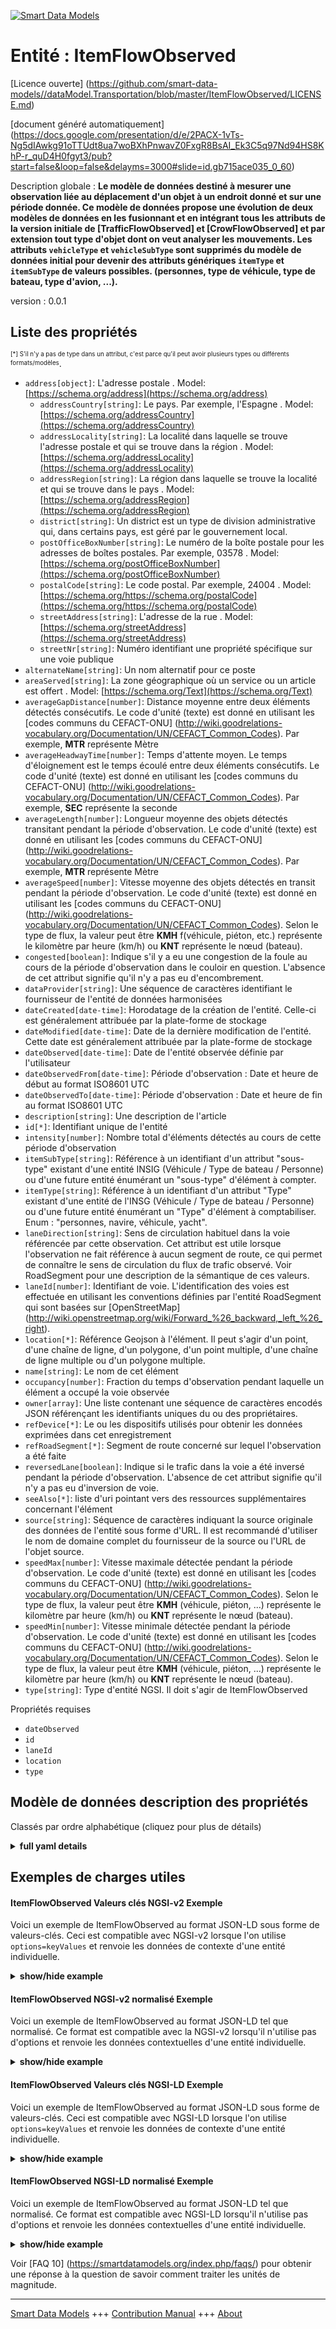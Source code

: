 <!-- 10-Header -->  
[![Smart Data Models](https://smartdatamodels.org/wp-content/uploads/2022/01/SmartDataModels_logo.png "Logo")](https://smartdatamodels.org)  
Entité : ItemFlowObserved  
=========================<!-- /10-Header -->  
<!-- 15-License -->  
[Licence ouverte] (https://github.com/smart-data-models//dataModel.Transportation/blob/master/ItemFlowObserved/LICENSE.md)  
[document généré automatiquement] (https://docs.google.com/presentation/d/e/2PACX-1vTs-Ng5dIAwkg91oTTUdt8ua7woBXhPnwavZ0FxgR8BsAI_Ek3C5q97Nd94HS8KhP-r_quD4H0fgyt3/pub?start=false&loop=false&delayms=3000#slide=id.gb715ace035_0_60)  
<!-- /15-License -->  
<!-- 20-Description -->  
Description globale : **Le modèle de données destiné à mesurer une observation liée au déplacement d'un objet à un endroit donné et sur une période donnée. Ce modèle de données propose une évolution de deux modèles de données en les fusionnant et en intégrant tous les attributs de la version initiale de [TrafficFlowObserved] et [CrowFlowObserved] et par extension tout type d'objet dont on veut analyser les mouvements. Les attributs `vehicleType` et `vehicleSubType` sont supprimés du modèle de données initial pour devenir des attributs génériques `itemType` et `itemSubType` de valeurs possibles. (personnes, type de véhicule, type de bateau, type d'avion, ...).**  
version : 0.0.1  
<!-- /20-Description -->  
<!-- 30-PropertiesList -->  

## Liste des propriétés  

<sup><sub>[*] S'il n'y a pas de type dans un attribut, c'est parce qu'il peut avoir plusieurs types ou différents formats/modèles</sub></sup>.  
- `address[object]`: L'adresse postale  . Model: [https://schema.org/address](https://schema.org/address)	- `addressCountry[string]`: Le pays. Par exemple, l'Espagne  . Model: [https://schema.org/addressCountry](https://schema.org/addressCountry)  
	- `addressLocality[string]`: La localité dans laquelle se trouve l'adresse postale et qui se trouve dans la région  . Model: [https://schema.org/addressLocality](https://schema.org/addressLocality)  
	- `addressRegion[string]`: La région dans laquelle se trouve la localité et qui se trouve dans le pays  . Model: [https://schema.org/addressRegion](https://schema.org/addressRegion)  
	- `district[string]`: Un district est un type de division administrative qui, dans certains pays, est géré par le gouvernement local.    
	- `postOfficeBoxNumber[string]`: Le numéro de la boîte postale pour les adresses de boîtes postales. Par exemple, 03578  . Model: [https://schema.org/postOfficeBoxNumber](https://schema.org/postOfficeBoxNumber)  
	- `postalCode[string]`: Le code postal. Par exemple, 24004  . Model: [https://schema.org/https://schema.org/postalCode](https://schema.org/https://schema.org/postalCode)  
	- `streetAddress[string]`: L'adresse de la rue  . Model: [https://schema.org/streetAddress](https://schema.org/streetAddress)  
	- `streetNr[string]`: Numéro identifiant une propriété spécifique sur une voie publique    
- `alternateName[string]`: Un nom alternatif pour ce poste  - `areaServed[string]`: La zone géographique où un service ou un article est offert  . Model: [https://schema.org/Text](https://schema.org/Text)- `averageGapDistance[number]`: Distance moyenne entre deux éléments détectés consécutifs. Le code d'unité (texte) est donné en utilisant les [codes communs du CEFACT-ONU] (http://wiki.goodrelations-vocabulary.org/Documentation/UN/CEFACT_Common_Codes). Par exemple, **MTR** représente Mètre  - `averageHeadwayTime[number]`: Temps d'attente moyen. Le temps d'éloignement est le temps écoulé entre deux éléments consécutifs. Le code d'unité (texte) est donné en utilisant les [codes communs du CEFACT-ONU] (http://wiki.goodrelations-vocabulary.org/Documentation/UN/CEFACT_Common_Codes). Par exemple, **SEC** représente la seconde  - `averageLength[number]`: Longueur moyenne des objets détectés transitant pendant la période d'observation. Le code d'unité (texte) est donné en utilisant les [codes communs du CEFACT-ONU] (http://wiki.goodrelations-vocabulary.org/Documentation/UN/CEFACT_Common_Codes). Par exemple, **MTR** représente Mètre  - `averageSpeed[number]`: Vitesse moyenne des objets détectés en transit pendant la période d'observation. Le code d'unité (texte) est donné en utilisant les [codes communs du CEFACT-ONU] (http://wiki.goodrelations-vocabulary.org/Documentation/UN/CEFACT_Common_Codes). Selon le type de flux, la valeur peut être **KMH** f(véhicule, piéton, etc.) représente le kilomètre par heure (km/h) ou **KNT** représente le nœud (bateau).  - `congested[boolean]`: Indique s'il y a eu une congestion de la foule au cours de la période d'observation dans le couloir en question. L'absence de cet attribut signifie qu'il n'y a pas eu d'encombrement.  - `dataProvider[string]`: Une séquence de caractères identifiant le fournisseur de l'entité de données harmonisées  - `dateCreated[date-time]`: Horodatage de la création de l'entité. Celle-ci est généralement attribuée par la plate-forme de stockage  - `dateModified[date-time]`: Date de la dernière modification de l'entité. Cette date est généralement attribuée par la plate-forme de stockage  - `dateObserved[date-time]`: Date de l'entité observée définie par l'utilisateur  - `dateObservedFrom[date-time]`: Période d'observation : Date et heure de début au format ISO8601 UTC  - `dateObservedTo[date-time]`: Période d'observation : Date et heure de fin au format ISO8601 UTC  - `description[string]`: Une description de l'article  - `id[*]`: Identifiant unique de l'entité  - `intensity[number]`: Nombre total d'éléments détectés au cours de cette période d'observation  - `itemSubType[string]`: Référence à un identifiant d'un attribut "sous-type" existant d'une entité INSIG (Véhicule / Type de bateau / Personne) ou d'une future entité énumérant un "sous-type" d'élément à compter.  - `itemType[string]`: Référence à un identifiant d'un attribut "Type" existant d'une entité de l'INSG (Véhicule / Type de bateau / Personne) ou d'une future entité énumérant un "Type" d'élément à comptabiliser. Enum : "personnes, navire, véhicule, yacht".  - `laneDirection[string]`: Sens de circulation habituel dans la voie référencée par cette observation. Cet attribut est utile lorsque l'observation ne fait référence à aucun segment de route, ce qui permet de connaître le sens de circulation du flux de trafic observé. Voir RoadSegment pour une description de la sémantique de ces valeurs.  - `laneId[number]`: Identifiant de voie. L'identification des voies est effectuée en utilisant les conventions définies par l'entité RoadSegment qui sont basées sur [OpenStreetMap] (http://wiki.openstreetmap.org/wiki/Forward_%26_backward,_left_%26_right).  - `location[*]`: Référence Geojson à l'élément. Il peut s'agir d'un point, d'une chaîne de ligne, d'un polygone, d'un point multiple, d'une chaîne de ligne multiple ou d'un polygone multiple.  - `name[string]`: Le nom de cet élément  - `occupancy[number]`: Fraction du temps d'observation pendant laquelle un élément a occupé la voie observée  - `owner[array]`: Une liste contenant une séquence de caractères encodés JSON référençant les identifiants uniques du ou des propriétaires.  - `refDevice[*]`: Le ou les dispositifs utilisés pour obtenir les données exprimées dans cet enregistrement  - `refRoadSegment[*]`: Segment de route concerné sur lequel l'observation a été faite  - `reversedLane[boolean]`: Indique si le trafic dans la voie a été inversé pendant la période d'observation. L'absence de cet attribut signifie qu'il n'y a pas eu d'inversion de voie.  - `seeAlso[*]`: liste d'uri pointant vers des ressources supplémentaires concernant l'élément  - `source[string]`: Séquence de caractères indiquant la source originale des données de l'entité sous forme d'URL. Il est recommandé d'utiliser le nom de domaine complet du fournisseur de la source ou l'URL de l'objet source.  - `speedMax[number]`: Vitesse maximale détectée pendant la période d'observation. Le code d'unité (texte) est donné en utilisant les [codes communs du CEFACT-ONU] (http://wiki.goodrelations-vocabulary.org/Documentation/UN/CEFACT_Common_Codes). Selon le type de flux, la valeur peut être **KMH** (véhicule, piéton, ...) représente le kilomètre par heure (km/h) ou **KNT** représente le nœud (bateau).  - `speedMin[number]`: Vitesse minimale détectée pendant la période d'observation. Le code d'unité (texte) est donné en utilisant les [codes communs du CEFACT-ONU] (http://wiki.goodrelations-vocabulary.org/Documentation/UN/CEFACT_Common_Codes). Selon le type de flux, la valeur peut être **KMH** (véhicule, piéton, ...) représente le kilomètre par heure (km/h) ou **KNT** représente le nœud (bateau).  - `type[string]`: Type d'entité NGSI. Il doit s'agir de ItemFlowObserved  <!-- /30-PropertiesList -->  
<!-- 35-RequiredProperties -->  
Propriétés requises  
- `dateObserved`  - `id`  - `laneId`  - `location`  - `type`  <!-- /35-RequiredProperties -->  
<!-- 40-RequiredProperties -->  
<!-- /40-RequiredProperties -->  
<!-- 50-DataModelHeader -->  
## Modèle de données description des propriétés  
Classés par ordre alphabétique (cliquez pour plus de détails)  
<!-- /50-DataModelHeader -->  
<!-- 60-ModelYaml -->  
<details><summary><strong>full yaml details</strong></summary>    
```yaml  
ItemFlowObserved:    
  description: 'The data model intended to measure an observation linked to the movement of an item at a certain location and over a given period. This Data Model proposes an evolution of two Data Model by merging them and integrating all the attributes of the initial version of [TrafficFlowObserved] and [CrowFlowObserved] and by extension any type of item that we want to analyze the movements. Attributes `vehicleType` and `vehicleSubType` are removed from the initial data Model in order to become generic `itemType` and `itemSubType` of possible values. (people, Type of vehicle, Type of boat, Type of plane, ...).'    
  properties:    
    address:    
      description: The mailing address    
      properties:    
        addressCountry:    
          description: 'The country. For example, Spain'    
          type: string    
          x-ngsi:    
            model: https://schema.org/addressCountry    
            type: Property    
        addressLocality:    
          description: 'The locality in which the street address is, and which is in the region'    
          type: string    
          x-ngsi:    
            model: https://schema.org/addressLocality    
            type: Property    
        addressRegion:    
          description: 'The region in which the locality is, and which is in the country'    
          type: string    
          x-ngsi:    
            model: https://schema.org/addressRegion    
            type: Property    
        district:    
          description: 'A district is a type of administrative division that, in some countries, is managed by the local government'    
          type: string    
          x-ngsi:    
            type: Property    
        postOfficeBoxNumber:    
          description: 'The post office box number for PO box addresses. For example, 03578'    
          type: string    
          x-ngsi:    
            model: https://schema.org/postOfficeBoxNumber    
            type: Property    
        postalCode:    
          description: 'The postal code. For example, 24004'    
          type: string    
          x-ngsi:    
            model: https://schema.org/https://schema.org/postalCode    
            type: Property    
        streetAddress:    
          description: The street address    
          type: string    
          x-ngsi:    
            model: https://schema.org/streetAddress    
            type: Property    
        streetNr:    
          description: Number identifying a specific property on a public street    
          type: string    
          x-ngsi:    
            type: Property    
      type: object    
      x-ngsi:    
        model: https://schema.org/address    
        type: Property    
    alternateName:    
      description: An alternative name for this item    
      type: string    
      x-ngsi:    
        type: Property    
    areaServed:    
      description: The geographic area where a service or offered item is provided    
      type: string    
      x-ngsi:    
        model: https://schema.org/Text    
        type: Property    
    averageGapDistance:    
      description: 'Average gap distance between consecutive 2 detected items. The unit code (text) is given using the [UN/CEFACT Common Codes](http://wiki.goodrelations-vocabulary.org/Documentation/UN/CEFACT_Common_Codes). For instance, **MTR** represents Meter'    
      minimum: 0    
      type: number    
      x-ngsi:    
        type: Property    
    averageHeadwayTime:    
      description: 'Average headway time. Head away time is the time elapsed between two consecutive items. The unit code (text) is given using the [UN/CEFACT Common Codes](http://wiki.goodrelations-vocabulary.org/Documentation/UN/CEFACT_Common_Codes). For instance, **SEC** represents Second'    
      minimum: 0    
      type: number    
      x-ngsi:    
        type: Property    
    averageLength:    
      description: 'Average length of detected items transiting during the observation period. The unit code (text) is given using the [UN/CEFACT Common Codes](http://wiki.goodrelations-vocabulary.org/Documentation/UN/CEFACT_Common_Codes) . For instance, **MTR** represents Meter'    
      minimum: 0    
      type: number    
      x-ngsi:    
        type: Property    
    averageSpeed:    
      description: 'Average speed of detected items transiting during the observation period. The unit code (text) is given using the [UN/CEFACT Common Codes](http://wiki.goodrelations-vocabulary.org/Documentation/UN/CEFACT_Common_Codes) . Depending the type of Flow, the value can be **KMH** f(vehicule, pedestrian, etc.) represents Kilometer per hour (km/h) or **KNT** represents Knot (Boat)'    
      minimum: 0    
      type: number    
      x-ngsi:    
        type: Property    
    congested:    
      description: Flags whether there was a crowd congestion during the observation period in the referred walkway. The absence of this attribute means no crowd congestion    
      type: boolean    
      x-ngsi:    
        type: Property    
    dataProvider:    
      description: A sequence of characters identifying the provider of the harmonised data entity    
      type: string    
      x-ngsi:    
        type: Property    
    dateCreated:    
      description: Entity creation timestamp. This will usually be allocated by the storage platform    
      format: date-time    
      type: string    
      x-ngsi:    
        type: Property    
    dateModified:    
      description: Timestamp of the last modification of the entity. This will usually be allocated by the storage platform    
      format: date-time    
      type: string    
      x-ngsi:    
        type: Property    
    dateObserved:    
      description: Date of the observed entity defined by the user    
      format: date-time    
      type: string    
      x-ngsi:    
        type: Property    
    dateObservedFrom:    
      description: 'Observation period : Start date and time in an ISO8601 UTC format'    
      format: date-time    
      type: string    
      x-ngsi:    
        type: Property    
    dateObservedTo:    
      description: 'Observation period : End date and time in an ISO8601 UTC format'    
      format: date-time    
      type: string    
      x-ngsi:    
        type: Property    
    description:    
      description: A description of this item    
      type: string    
      x-ngsi:    
        type: Property    
    id:    
      anyOf:    
        - description: Identifier format of any NGSI entity    
          maxLength: 256    
          minLength: 1    
          pattern: ^[\w\-\.\{\}\$\+\*\[\]`|~^@!,:\\]+$    
          type: string    
          x-ngsi:    
            type: Property    
        - description: Identifier format of any NGSI entity    
          format: uri    
          type: string    
          x-ngsi:    
            type: Property    
      description: Unique identifier of the entity    
      x-ngsi:    
        type: Property    
    intensity:    
      description: Total number of items detected during this observation period    
      minimum: 0    
      type: number    
      x-ngsi:    
        type: Property    
    itemSubType:    
      description: Reference to an identifier of an existing 'subType' attribute of an NGSI entity (Vehicle / BoatType / Person ) or of a future entity listing an item 'subType' to be counted    
      type: string    
      x-ngsi:    
        type: Property    
    itemType:    
      description: 'Reference to an identifier of an existing ''Type'' attribute of an NGSI entity (Vehicle / BoatType / Person) or of a future entity listing an item ''Type'' to be counted. Enum:''people, ship, vehicle, yacht'''    
      enum:    
        - people    
        - ship    
        - vehicle    
        - yacht    
      type: string    
      x-ngsi:    
        type: Property    
    laneDirection:    
      description: 'Usual direction of travel in the lane referred by this observation. This attribute is useful when the observation is not referencing any road segment, allowing to know the direction of travel of the traffic flow observed. See RoadSegment for a description of the semantics of these values'    
      enum:    
        - forward    
        - backward    
        - inbound    
        - outbound    
        - right    
        - left    
      type: string    
      x-ngsi:    
        type: Property    
    laneId:    
      description: 'Lane identifier. Lane identification is done using the conventions defined by RoadSegment entity which are based on [OpenStreetMap](http://wiki.openstreetmap.org/wiki/Forward_%26_backward,_left_%26_right)'    
      min: 1    
      type: number    
      x-ngsi:    
        type: Property    
    location:    
      description: 'Geojson reference to the item. It can be Point, LineString, Polygon, MultiPoint, MultiLineString or MultiPolygon'    
      oneOf:    
        - description: Geojson reference to the item. Point    
          properties:    
            bbox:    
              items:    
                type: number    
              minItems: 4    
              type: array    
            coordinates:    
              items:    
                type: number    
              minItems: 2    
              type: array    
            type:    
              enum:    
                - Point    
              type: string    
          required:    
            - type    
            - coordinates    
          title: GeoJSON Point    
          type: object    
          x-ngsi:    
            type: GeoProperty    
        - description: Geojson reference to the item. LineString    
          properties:    
            bbox:    
              items:    
                type: number    
              minItems: 4    
              type: array    
            coordinates:    
              items:    
                items:    
                  type: number    
                minItems: 2    
                type: array    
              minItems: 2    
              type: array    
            type:    
              enum:    
                - LineString    
              type: string    
          required:    
            - type    
            - coordinates    
          title: GeoJSON LineString    
          type: object    
          x-ngsi:    
            type: GeoProperty    
        - description: Geojson reference to the item. Polygon    
          properties:    
            bbox:    
              items:    
                type: number    
              minItems: 4    
              type: array    
            coordinates:    
              items:    
                items:    
                  items:    
                    type: number    
                  minItems: 2    
                  type: array    
                minItems: 4    
                type: array    
              type: array    
            type:    
              enum:    
                - Polygon    
              type: string    
          required:    
            - type    
            - coordinates    
          title: GeoJSON Polygon    
          type: object    
          x-ngsi:    
            type: GeoProperty    
        - description: Geojson reference to the item. MultiPoint    
          properties:    
            bbox:    
              items:    
                type: number    
              minItems: 4    
              type: array    
            coordinates:    
              items:    
                items:    
                  type: number    
                minItems: 2    
                type: array    
              type: array    
            type:    
              enum:    
                - MultiPoint    
              type: string    
          required:    
            - type    
            - coordinates    
          title: GeoJSON MultiPoint    
          type: object    
          x-ngsi:    
            type: GeoProperty    
        - description: Geojson reference to the item. MultiLineString    
          properties:    
            bbox:    
              items:    
                type: number    
              minItems: 4    
              type: array    
            coordinates:    
              items:    
                items:    
                  items:    
                    type: number    
                  minItems: 2    
                  type: array    
                minItems: 2    
                type: array    
              type: array    
            type:    
              enum:    
                - MultiLineString    
              type: string    
          required:    
            - type    
            - coordinates    
          title: GeoJSON MultiLineString    
          type: object    
          x-ngsi:    
            type: GeoProperty    
        - description: Geojson reference to the item. MultiLineString    
          properties:    
            bbox:    
              items:    
                type: number    
              minItems: 4    
              type: array    
            coordinates:    
              items:    
                items:    
                  items:    
                    items:    
                      type: number    
                    minItems: 2    
                    type: array    
                  minItems: 4    
                  type: array    
                type: array    
              type: array    
            type:    
              enum:    
                - MultiPolygon    
              type: string    
          required:    
            - type    
            - coordinates    
          title: GeoJSON MultiPolygon    
          type: object    
          x-ngsi:    
            type: GeoProperty    
      x-ngsi:    
        type: GeoProperty    
    maxSpeed:    
      description: 'Maximum speed detected during the observation period. The unit code (text) is given using the [UN/CEFACT Common Codes](http://wiki.goodrelations-vocabulary.org/Documentation/UN/CEFACT_Common_Codes) . Depending the type of Flow, the value can be **KMH** (vehicule, pedestrian, ...) represents Kilometer per hour (km/h) or **KNT** represents Knot (Boat)'    
      minimum: 0    
      type: number    
      x-ngsi:    
        type: Property    
    minSpeed:    
      description: 'Minimum speed detected during the observation period. The unit code (text) is given using the [UN/CEFACT Common Codes](http://wiki.goodrelations-vocabulary.org/Documentation/UN/CEFACT_Common_Codes) . Depending the type of Flow, the value can be **KMH** (vehicule, pedestrian, ...) represents Kilometer per hour (km/h) or **KNT** represents Knot (Boat)'    
      minimum: 0    
      type: number    
      x-ngsi:    
        type: Property    
    name:    
      description: The name of this item    
      type: string    
      x-ngsi:    
        type: Property    
    occupancy:    
      description: Fraction of the observation time where a item has been occupying the observed lane    
      maximum: 1    
      minimum: 0    
      type: number    
      x-ngsi:    
        type: Property    
    owner:    
      description: A List containing a JSON encoded sequence of characters referencing the unique Ids of the owner(s)    
      items:    
        anyOf:    
          - description: Identifier format of any NGSI entity    
            maxLength: 256    
            minLength: 1    
            pattern: ^[\w\-\.\{\}\$\+\*\[\]`|~^@!,:\\]+$    
            type: string    
            x-ngsi:    
              type: Property    
          - description: Identifier format of any NGSI entity    
            format: uri    
            type: string    
            x-ngsi:    
              type: Property    
        description: Unique identifier of the entity    
        x-ngsi:    
          type: Property    
      type: array    
      x-ngsi:    
        type: Property    
    refDevice:    
      anyOf:    
        - description: Identifier format of any NGSI entity    
          maxLength: 256    
          minLength: 1    
          pattern: ^[\w\-\.\{\}\$\+\*\[\]`|~^@!,:\\]+$    
          type: string    
          x-ngsi:    
            type: Property    
        - description: Identifier format of any NGSI entity    
          format: uri    
          type: string    
          x-ngsi:    
            type: Property    
      description: The device or devices used to obtain the data expressed by this record    
      x-ngsi:    
        type: Relationship    
    refRoadSegment:    
      anyOf:    
        - description: Identifier format of any NGSI entity    
          maxLength: 256    
          minLength: 1    
          pattern: ^[\w\-\.\{\}\$\+\*\[\]`|~^@!,:\\]+$    
          type: string    
          x-ngsi:    
            type: Property    
        - description: Identifier format of any NGSI entity    
          format: uri    
          type: string    
          x-ngsi:    
            type: Property    
      description: Concerned road segment on which the observation has been made    
      x-ngsi:    
        type: Relationship    
    reverseLane:    
      description: Flags whether traffic in the lane was reversed during the observation period. The absence of this attribute means no lane reversion    
      type: boolean    
      x-ngsi:    
        type: Property    
    seeAlso:    
      description: list of uri pointing to additional resources about the item    
      oneOf:    
        - items:    
            format: uri    
            type: string    
          minItems: 1    
          type: array    
        - format: uri    
          type: string    
      x-ngsi:    
        type: Property    
    source:    
      description: 'A sequence of characters giving the original source of the entity data as a URL. Recommended to be the fully qualified domain name of the source provider, or the URL to the source object'    
      type: string    
      x-ngsi:    
        type: Property    
    type:    
      description: NGSI Entity type. It has to be ItemFlowObserved    
      enum:    
        - ItemFlowObserved    
      type: string    
      x-ngsi:    
        type: Property    
  required:    
    - id    
    - type    
    - location    
    - dateObserved    
    - laneId    
  type: object    
  x-derived-from: ""    
  x-disclaimer: 'Redistribution and use in source and binary forms, with or without modification, are permitted  provided that the license conditions are met. Copyleft (c) 2023 Contributors to Smart Data Models Program'    
  x-license-url: https://github.com/smart-data-models/dataModel.Transportation/blob/master/ItemFlowObserved/LICENSE.md    
  x-model-schema: https://smart-data-models.github.io/data-models/Transportation/ItemFlowObserved/schema.json    
  x-model-tags: ""    
  x-version: 0.0.2    
```  
</details>    
<!-- /60-ModelYaml -->  
<!-- 70-MiddleNotes -->  
<!-- /70-MiddleNotes -->  
<!-- 80-Examples -->  
## Exemples de charges utiles  
#### ItemFlowObserved Valeurs clés NGSI-v2 Exemple  
Voici un exemple de ItemFlowObserved au format JSON-LD sous forme de valeurs-clés. Ceci est compatible avec NGSI-v2 lorsque l'on utilise `options=keyValues` et renvoie les données de contexte d'une entité individuelle.  
<details><summary><strong>show/hide example</strong></summary>    
```json  
{  
  "id": "FlowObserved:BFO-NCE-MNCA-SP-001",  
  "type": "ItemFlowObserved",  
  "address": {  
    "addressCountry": "FR",  
    "addressLocality": "Nice",  
    "streetAddress": "Port Lympia"  
  },  
  "areaServed": "Nice Harbor",  
  "averageGapDistance": 35.28,  
  "averageHeadwayTime": 156,  
  "averageLength": 7.44,  
  "averageSpeed": 2.7,  
  "congested": false,  
  "dateObserved": "2020-03-20T16:30:00Z",  
  "dateObservedFrom": "2020-03-20T16:30:00Z",  
  "dateObservedTo": "2020-03-20T22:30:00Z",  
  "description": "Boat Flow Observed from Nice Harbor.",  
  "itemSubType": "monoHull",  
  "itemType": "yacht",  
  "intensity": 12,  
  "laneDirection": "outbound",  
  "laneId": 1,  
  "location": {  
    "coordinates": [  
      7.196545,  
      43.664809  
    ],  
    "type": "Point"  
  },  
  "maxSpeed": 3.8,  
  "minSpeed": 2.6,  
  "name": "BFO-NCE-MNCA-SP-001",  
  "occupancy": 0.1562,  
  "refDevice": "Device:BFO-NCE-MNCA-SP-001-Dev-02",  
  "reverseLane": false  
}  
```  
</details>  
#### ItemFlowObserved NGSI-v2 normalisé Exemple  
Voici un exemple de ItemFlowObserved au format JSON-LD tel que normalisé. Ce format est compatible avec la NGSI-v2 lorsqu'il n'utilise pas d'options et renvoie les données contextuelles d'une entité individuelle.  
<details><summary><strong>show/hide example</strong></summary>    
```json  
{  
  "id": "FlowObserved:BFO-NCE-MNCA-SP-001",  
  "type": "ItemFlowObserved",  
  "name": {  
    "type": "Text",  
    "value": "BFO-NCE-MNCA-SP-001"  
  },  
  "description": {  
    "type": "Text",  
    "value": "Boat Flow Observed from Nice Harbor."  
  },  
  "location": {  
    "type": "geo:json",  
    "value": {  
      "type": "Point",  
      "coordinates": [  
        7.196545,  
        43.664809  
      ]  
    }  
  },  
  "address": {  
    "type": "StructuredValue",  
    "value": {  
      "streetAddress": "Port Lympia",  
      "addressLocality": "Nice",  
      "addressCountry": "FR"  
    }  
  },  
  "areaServed": {  
    "type": "Text",  
    "value": "Nice Harbor"  
  },  
  "dateObserved": {  
    "type": "DateTime",  
    "value": "2020-03-20T16:30:00Z"  
  },  
  "dateObservedFrom": {  
    "type": "DateTime",  
    "value": "2020-03-20T16:30:00Z"  
  },  
  "dateObservedTo": {  
    "type": "DateTime",  
    "value": "2020-03-20T22:30:00Z"  
  },  
  "refDevice": {  
    "type": "Text",  
    "value": "Device:BFO-NCE-MNCA-SP-001-Dev-02"  
  },  
  "itemType": {  
    "type": "Text",  
    "value": "yacht"  
  },  
  "itemSubType": {  
    "type": "Text",  
    "value": "monoHull"  
  },  
  "laneId": {  
    "type": "Boolean",  
    "value": true  
  },  
  "laneDirection": {  
    "type": "Text",  
    "value": "outbound"  
  },  
  "reverseLane": {  
    "type": "Boolean",  
    "value": false  
  },  
  "intensity": {  
    "type": "Number",  
    "value": 12  
  },  
  "occupancy": {  
    "type": "Number",  
    "value": 0.1562  
  },  
  "congested": {  
    "type": "Boolean",  
    "value": false  
  },  
  "averageSpeed": {  
    "type": "Number",  
    "value": 2.7  
  },  
  "averageLength": {  
    "type": "Number",  
    "value": 7.44  
  },  
  "averageHeadwayTime": {  
    "type": "Number",  
    "value": 156  
  },  
  "averageGapDistance": {  
    "type": "Number",  
    "value": 35.28  
  },  
  "minSpeed": {  
    "type": "Number",  
    "value": 2.6  
  },  
  "maxSpeed": {  
    "type": "Number",  
    "value": 3.8  
  }  
}  
```  
</details>  
#### ItemFlowObserved Valeurs clés NGSI-LD Exemple  
Voici un exemple de ItemFlowObserved au format JSON-LD sous forme de valeurs-clés. Ceci est compatible avec NGSI-LD lorsque l'on utilise `options=keyValues` et renvoie les données de contexte d'une entité individuelle.  
<details><summary><strong>show/hide example</strong></summary>    
```json  
{  
  "id": "itemFlowObserved:BFO-NCE-MNCA-SP-001",  
  "type": "ItemFlowObserved",  
  "address": {  
    "addressCountry": "FR",  
    "addressLocality": "Nice",  
    "streetAddress": "Port Lympia"  
  },  
  "areaServed": "Nice Harbor",  
  "averageGapDistance": 35.28,  
  "averageHeadwayTime": 156,  
  "averageLength": 7.44,  
  "averageSpeed": 2.7,  
  "congested": false,  
  "dateObserved": "2020-03-20T16:30:00Z",  
  "dateObservedFrom": "2020-03-20T16:30:00Z",  
  "dateObservedTo": "2020-03-20T22:30:00Z",  
  "description": "Boat Flow Observed from Nice Harbor.",  
  "intensity": 12,  
  "itemSubtype": "monoHull",  
  "itemType": "yacht",  
  "laneDirection": "outbound",  
  "laneId": 1,  
  "location": {  
    "coordinates": [  
      7.196545,  
      43.664809  
    ],  
    "type": "Point"  
  },  
  "maxSpeed": 3.8,  
  "minSpeed": 2.6,  
  "name": "BFO-NCE-MNCA-SP-001",  
  "occupancy": 0.1562,  
  "refDevice": "Device:BFO-NCE-MNCA-SP-001-Dev-02",  
  "reverseLane": false,  
  "@context": [  
    "https://raw.githubusercontent.com/smart-data-models/dataModel.Transportation/master/context.jsonld"  
  ]  
}  
```  
</details>  
#### ItemFlowObserved NGSI-LD normalisé Exemple  
Voici un exemple de ItemFlowObserved au format JSON-LD tel que normalisé. Ce format est compatible avec NGSI-LD lorsqu'il n'utilise pas d'options et renvoie les données contextuelles d'une entité individuelle.  
<details><summary><strong>show/hide example</strong></summary>    
```json  
{  
    "id": "FlowObserved:BFO-NCE-MNCA-SP-001",  
    "type": "ItemFlowObserved",  
    "address": {  
        "type": "Property",  
        "value": {  
            "streetAddress": "Port Lympia",  
            "addressLocality": "Nice",  
            "addressCountry": "FR"  
        }  
    },  
    "areaServed": {  
        "type": "Property",  
        "value": "Nice Harbor"  
    },  
    "averageGapDistance": {  
        "type": "Property",  
        "value": 35.28,  
        "unitCode": "MTR"  
    },  
    "averageHeadwayTime": {  
        "type": "Property",  
        "value": 156,  
        "unitCode": "SEC"  
    },  
    "averageLength": {  
        "type": "Property",  
        "value": 7.44,  
        "unitCode": "MTR"  
    },  
    "averageSpeed": {  
        "type": "Property",  
        "value": 2.7,  
        "unitCode": "KNT"  
    },  
    "congested": {  
        "type": "Property",  
        "value": false  
    },  
    "dateObserved": {  
        "type": "Property",  
        "value": {  
            "@type": "DateTime",  
            "@value": "2020-03-20T16:30:00Z"  
        }  
    },  
    "dateObservedFrom": {  
        "type": "Property",  
        "value": {  
            "@type": "DateTime",  
            "@value": "2020-03-20T16:30:00Z"  
        }  
    },  
    "dateObservedTo": {  
        "type": "Property",  
        "value": {  
            "@type": "DateTime",  
            "@value": "2020-03-20T22:30:00Z"  
        }  
    },  
    "description": {  
        "type": "Property",  
        "value": "Boat Flow Observed from Nice Harbor."  
    },  
    "intensity": {  
        "type": "Property",  
        "value": 12  
    },  
    "itemSubType": {  
        "type": "Property",  
        "value": "monoHull"  
    },  
    "itemType": {  
        "type": "Property",  
        "value": "yatching"  
    },  
    "laneDirection": {  
        "type": "Property",  
        "value": "outbound"  
    },  
    "laneId": {  
        "type": "Property",  
        "value": 1  
    },  
    "location": {  
        "type": "GeoProperty",  
        "value": {  
            "type": "Point",  
            "coordinates": [  
                7.196545,  
                43.664809  
            ]  
        }  
    },  
    "maxSpeed": {  
        "type": "Property",  
        "value": 3.8,  
        "unitCode": "KNT"  
    },  
    "minSpeed": {  
        "type": "Property",  
        "value": 2.6,  
        "unitCode": "KNT"  
    },  
    "name": {  
        "type": "Property",  
        "value": "BFO-NCE-MNCA-SP-001"  
    },  
    "occupancy": {  
        "type": "Property",  
        "value": 0.1562  
    },  
    "refDevice": {  
        "type": "Relationship",  
        "object": "urn:ngsi-ld:Device:BFO-NCE-MNCA-SP-001-Dev-02"  
    },  
    "reverseLane": {  
        "type": "Property",  
        "value": false  
    },  
    "@context": [  
        "https://uri.etsi.org/ngsi-ld/v1/ngsi-ld-core-context.jsonld",  
        "https://raw.githubusercontent.com/smart-data-models/dataModel.Transportation/master/context.jsonld"  
    ]  
}  
```  
</details><!-- /80-Examples -->  
<!-- 90-FooterNotes -->  
<!-- /90-FooterNotes -->  
<!-- 95-Units -->  
Voir [FAQ 10] (https://smartdatamodels.org/index.php/faqs/) pour obtenir une réponse à la question de savoir comment traiter les unités de magnitude.  
<!-- /95-Units -->  
<!-- 97-LastFooter -->  
---  
[Smart Data Models](https://smartdatamodels.org) +++ [Contribution Manual](https://bit.ly/contribution_manual) +++ [About](https://bit.ly/Introduction_SDM)<!-- /97-LastFooter -->  
